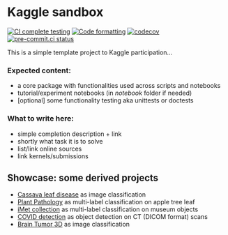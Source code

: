 # Kaggle sandbox

[![CI complete testing](https://github.com/Borda/kaggle_sandbox/actions/workflows/ci_testing.yml/badge.svg?branch=main&event=push)](https://github.com/Borda/kaggle_sandbox/actions/workflows/ci_testing.yml)
[![Code formatting](https://github.com/Borda/kaggle_sandbox/actions/workflows/code-format.yml/badge.svg?branch=main&event=push)](https://github.com/Borda/kaggle_sandbox/actions/workflows/code-format.yml)
[![codecov](https://codecov.io/gh/Borda/kaggle_sandbox/branch/main/graph/badge.svg)](https://codecov.io/gh/Borda/kaggle_sandbox)
[![pre-commit.ci status](https://results.pre-commit.ci/badge/github/Borda/kaggle_sandbox/main.svg)](https://results.pre-commit.ci/latest/github/Borda/kaggle_sandbox/main)

This is a simple template project to Kaggle participation...

### Expected content:

- a core package with functionalities used across scripts and notebooks
- tutorial/experiment notebooks (in _notebook_ folder if needed)
- \[optional\] some functionality testing aka unittests or doctests

### What to write here:

- simple completion description + link
- shortly what task it is to solve
- list/link online sources
- link kernels/submissions

## Showcase: some derived projects

- [Cassava leaf disease](https://borda.github.io/kaggle_cassava-leaf-disease) as image classification
- [Plant Pathology](https://borda.github.io/kaggle_plant-pathology) as multi-label classification on apple tree leaf
- [iMet collection](https://github.com/Borda/kaggle_iMet-collection) as multi-label classification on museum objects
- [COVID detection](https://github.com/Borda/kaggle_COVID-detection) as object detection on CT (DICOM format) scans
- [Brain Tumor 3D](https://github.com/Borda/kaggle_brain-tumor-3D) as image classification
